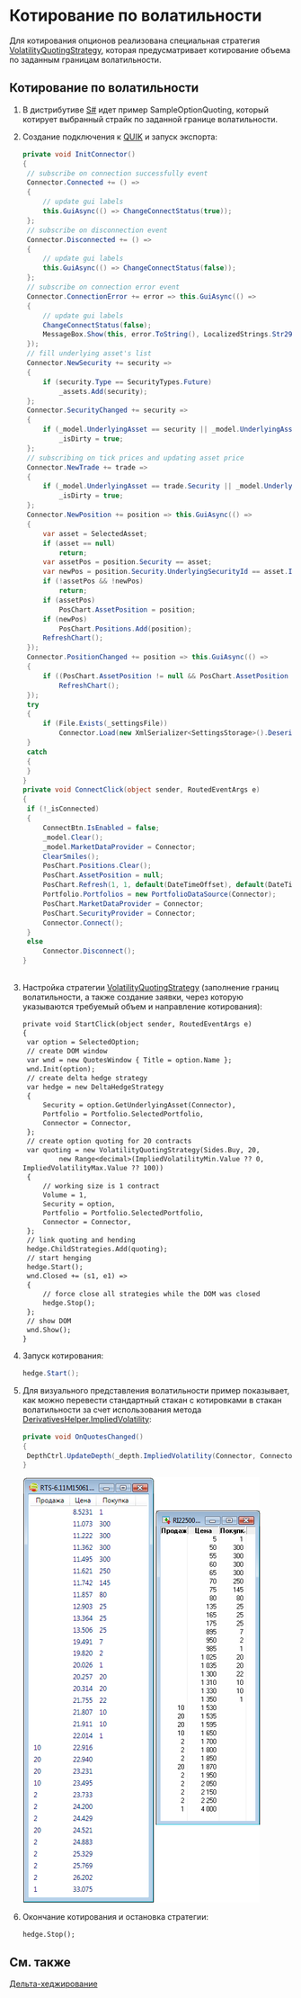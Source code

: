 # Котирование по волатильности

Для котирования опционов реализована специальная стратегия [VolatilityQuotingStrategy](xref:StockSharp.Algo.Strategies.Derivatives.VolatilityQuotingStrategy), которая предусматривает котирование объема по заданным границам волатильности. 

## Котирование по волатильности

1. В дистрибутиве [S\#](StockSharpAbout.md) идет пример SampleOptionQuoting, который котирует выбранный страйк по заданной границе волатильности. 
2. Создание подключения к [QUIK](Quik.md) и запуск экспорта: 

   ```cs
   private void InitConnector()
   {
   	// subscribe on connection successfully event
   	Connector.Connected += () =>
   	{
   		// update gui labels
   		this.GuiAsync(() => ChangeConnectStatus(true));
   	};
   	// subscribe on disconnection event
   	Connector.Disconnected += () =>
   	{
   		// update gui labels
   		this.GuiAsync(() => ChangeConnectStatus(false));
   	};
   	// subscribe on connection error event
   	Connector.ConnectionError += error => this.GuiAsync(() =>
   	{
   		// update gui labels
   		ChangeConnectStatus(false);
   		MessageBox.Show(this, error.ToString(), LocalizedStrings.Str2959);
   	});
   	// fill underlying asset's list
   	Connector.NewSecurity += security =>
   	{
   		if (security.Type == SecurityTypes.Future)
   			_assets.Add(security);
   	};
   	Connector.SecurityChanged += security =>
   	{
   		if (_model.UnderlyingAsset == security || _model.UnderlyingAsset.Id == security.UnderlyingSecurityId)
   			_isDirty = true;
   	};
   	// subscribing on tick prices and updating asset price
   	Connector.NewTrade += trade =>
   	{
   		if (_model.UnderlyingAsset == trade.Security || _model.UnderlyingAsset.Id == trade.Security.UnderlyingSecurityId)
   			_isDirty = true;
   	};
   	Connector.NewPosition += position => this.GuiAsync(() =>
   	{
   		var asset = SelectedAsset;
   		if (asset == null)
   			return;
   		var assetPos = position.Security == asset;
   		var newPos = position.Security.UnderlyingSecurityId == asset.Id;
   		if (!assetPos && !newPos)
   			return;
   		if (assetPos)
   			PosChart.AssetPosition = position;
   		if (newPos)
   			PosChart.Positions.Add(position);
   		RefreshChart();
   	});
   	Connector.PositionChanged += position => this.GuiAsync(() =>
   	{
   		if ((PosChart.AssetPosition != null && PosChart.AssetPosition == position) || PosChart.Positions.Cache.Contains(position))
   			RefreshChart();
   	});
   	try
   	{
   		if (File.Exists(_settingsFile))
   			Connector.Load(new XmlSerializer<SettingsStorage>().Deserialize(_settingsFile));
   	}
   	catch
   	{
   	}
   }
   private void ConnectClick(object sender, RoutedEventArgs e)
   {
   	if (!_isConnected)
   	{
   		ConnectBtn.IsEnabled = false;
   		_model.Clear();
   		_model.MarketDataProvider = Connector;
   		ClearSmiles();
   		PosChart.Positions.Clear();
   		PosChart.AssetPosition = null;
   		PosChart.Refresh(1, 1, default(DateTimeOffset), default(DateTimeOffset));
   		Portfolio.Portfolios = new PortfolioDataSource(Connector);
   		PosChart.MarketDataProvider = Connector;
   		PosChart.SecurityProvider = Connector;
   		Connector.Connect();
   	}
   	else
   		Connector.Disconnect();
   }            		
   	  				
   ```
3. Настройка стратегии [VolatilityQuotingStrategy](xref:StockSharp.Algo.Strategies.Derivatives.VolatilityQuotingStrategy) (заполнение границ волатильности, а также создание заявки, через которую указываются требуемый объем и направление котирования): 

   ```none
   private void StartClick(object sender, RoutedEventArgs e)
   {
   	var option = SelectedOption;
   	// create DOM window
   	var wnd = new QuotesWindow { Title = option.Name };
   	wnd.Init(option);
   	// create delta hedge strategy
   	var hedge = new DeltaHedgeStrategy
   	{
   		Security = option.GetUnderlyingAsset(Connector),
   		Portfolio = Portfolio.SelectedPortfolio,
   		Connector = Connector,
   	};
   	// create option quoting for 20 contracts
   	var quoting = new VolatilityQuotingStrategy(Sides.Buy, 20,
   			new Range<decimal>(ImpliedVolatilityMin.Value ?? 0, ImpliedVolatilityMax.Value ?? 100))
   	{
   		// working size is 1 contract
   		Volume = 1,
   		Security = option,
   		Portfolio = Portfolio.SelectedPortfolio,
   		Connector = Connector,
   	};
   	// link quoting and hending
   	hedge.ChildStrategies.Add(quoting);
   	// start henging
   	hedge.Start();
   	wnd.Closed += (s1, e1) =>
   	{
   		// force close all strategies while the DOM was closed
   		hedge.Stop();
   	};
   	// show DOM
   	wnd.Show();
   }
   ```
4. Запуск котирования: 

   ```cs
   hedge.Start();
   ```
5. Для визуального представления волатильности пример показывает, как можно перевести стандартный стакан с котировками в стакан волатильности за счет использования метода [DerivativesHelper.ImpliedVolatility](xref:StockSharp.Algo.Derivatives.DerivativesHelper.ImpliedVolatility(StockSharp.BusinessEntities.MarketDepth,StockSharp.BusinessEntities.ISecurityProvider,StockSharp.BusinessEntities.IMarketDataProvider,StockSharp.Algo.Storages.IExchangeInfoProvider,System.DateTimeOffset,System.Decimal,System.Decimal)): 

   ```cs
   private void OnQuotesChanged()
   {
   	DepthCtrl.UpdateDepth(_depth.ImpliedVolatility(Connector, Connector, Connector.CurrentTime));
   }
   ```

   ![sample quote iv](../images/sample_quote_iv.png)
6. Окончание котирования и остановка стратегии: 

   ```none
   hedge.Stop();
   ```

## См. также

[Дельта\-хеджирование](OptionsHedge.md)
